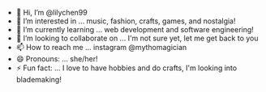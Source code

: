 - 👋 Hi, I’m @lilychen99
- 👀 I’m interested in ... music, fashion, crafts, games, and nostalgia!
- 🌱 I’m currently learning ... web development and software engineering!
- 💞️ I’m looking to collaborate on ... I'm not sure yet, let me get back to you
- 📫 How to reach me ... instagram @mythomagician
- 😄 Pronouns: ... she/her!
- ⚡ Fun fact: ... I love to have hobbies and do crafts, I'm looking into blademaking!

<!---
lilychen99/lilychen99 is a ✨ special ✨ repository because its `README.md` (this file) appears on your GitHub profile.
You can click the Preview link to take a look at your changes.
--->
